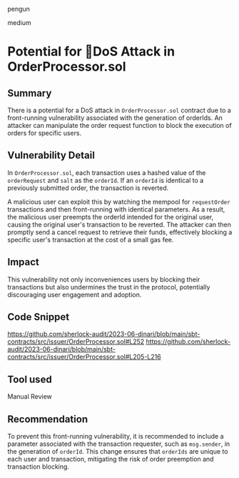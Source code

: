 pengun

medium

# Potential for DoS Attack in OrderProcessor.sol

## Summary
There is a potential for a DoS attack in `OrderProcessor.sol` contract due to a front-running vulnerability associated with the generation of orderIds. An attacker can manipulate the order request function to block the execution of orders for specific users.

## Vulnerability Detail
In `OrderProcessor.sol`, each transaction uses a hashed value of the `orderRequest` and `salt` as the `orderId`. If an `orderId` is identical to a previously submitted order, the transaction is reverted.

A malicious user can exploit this by watching the mempool for `requestOrder` transactions and then front-running with identical parameters. As a result, the malicious user preempts the orderId intended for the original user, causing the original user's transaction to be reverted. The attacker can then promptly send a cancel request to retrieve their funds, effectively blocking a specific user's transaction at the cost of a small gas fee.

## Impact
This vulnerability not only inconveniences users by blocking their transactions but also undermines the trust in the protocol, potentially discouraging user engagement and adoption.

## Code Snippet
https://github.com/sherlock-audit/2023-06-dinari/blob/main/sbt-contracts/src/issuer/OrderProcessor.sol#L252
https://github.com/sherlock-audit/2023-06-dinari/blob/main/sbt-contracts/src/issuer/OrderProcessor.sol#L205-L216
## Tool used

Manual Review

## Recommendation
To prevent this front-running vulnerability, it is recommended to include a parameter associated with the transaction requester, such as `msg.sender`, in the generation of `orderId`. This change ensures that `orderIds` are unique to each user and transaction, mitigating the risk of order preemption and transaction blocking.